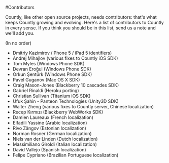 #Contributors

Countly, like other open source projects, needs contributors: that's what keeps Countly growing and evolving. Here's a list of contributors to Countly in every sense. If you think you should be in this list, send us a note and we'll add you.

(In no order)

* Dmitriy Kazimirov (iPhone 5 / iPad 5 identifiers)
* Andrej Mihajlov (various fixes to Countly iOS SDK)
* Tom Myles (Windows Phone SDK)
* Devran Eroğul (Windows Phone SDK)
* Orkun Şentürk (Windows Phone SDK)
* Pavel Guganov (Mac OS X SDK)
* Craig Mason-Jones (Blackberry 10 cascades SDK)
* Gabriel Rinaldi (Heroku porting)
* Christian Sullivan (Titanium iOS SDK)
* Ufuk Şahin - Panteon Technologies (Unity3D SDK)
* Walter Zheng (various fixes to Countly server, Chinese localization)
* Recep Kırmızı (Blackberry WebWorks SDK)
* Damien Laureaux (French localization)
* Elfadili Yassine (Arabic localization)
* Rivo Zängov (Estonian localization)
* Norman Rosner (German localization)
* Niels van der Linden (Dutch localization)
* Massimiliano Giroldi (Italian localization)
* David Vallejo (Spanish localization)
* Felipe Cypriano (Brazilian Portuguese localization)
